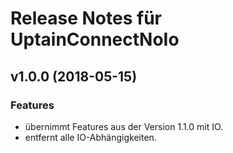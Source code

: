 # Release Notes für UptainConnectNoIo

## v1.0.0 (2018-05-15)
### Features
- übernimmt Features aus der Version 1.1.0 mit IO.
- entfernt alle IO-Abhängigkeiten.